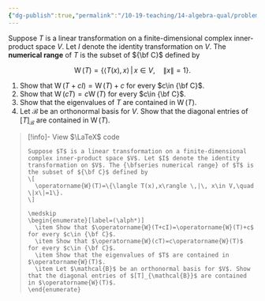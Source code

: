 ```yaml
---
{"dg-publish":true,"permalink":"/10-19-teaching/14-algebra-qual/problem-bank/pool-problems/linear-algebra/numerical-range-of-a-linear-transformation/","tags":["linear_algebra"],"updated":"2025-03-21T08:25:49-07:00"}
---
```


Suppose $T$ is a linear transformation on a finite-dimensional complex inner-product space $V$. Let $I$ denote the identity transformation on $V$. The **numerical range** of $T$ is the subset of ${\bf C}$ defined by

$$\operatorname{W}(T)=\{\langle T(x),x\rangle \,|\, x\in V,\quad \|x\|=1\}.$$

1. Show that $\operatorname{W}(T+cI)=\operatorname{W}(T)+c$ for every $c\in {\bf C}$.
2. Show that $\operatorname{W}(cT)=c\operatorname{W}(T)$ for every $c\in {\bf C}$.
3. Show that the eigenvalues of $T$ are contained in $\operatorname{W}(T)$.
4. Let $\mathcal{B}$ be an orthonormal basis for $V$. Show that the diagonal entries of $[T]_{\mathcal{B}}$ are contained in $\operatorname{W}(T)$.

> [!info]- View $\LaTeX$ code
> ```
> Suppose $T$ is a linear transformation on a finite-dimensional complex inner-product space $V$. Let $I$ denote the identity transformation on $V$. The {\bfseries numerical range} of $T$ is the subset of ${\bf C}$ defined by
> \[
> 	\operatorname{W}(T)=\{\langle T(x),x\rangle \,|\, x\in V,\quad \|x\|=1\}.
> \]
> 
> \medskip
> \begin{enumerate}[label=(\alph*)]
> 	\item Show that $\operatorname{W}(T+cI)=\operatorname{W}(T)+c$ for every $c\in {\bf C}$.
> 	\item Show that $\operatorname{W}(cT)=c\operatorname{W}(T)$ for every $c\in {\bf C}$.
> 	\item Show that the eigenvalues of $T$ are contained in $\operatorname{W}(T)$.
> 	\item Let $\mathcal{B}$ be an orthonormal basis for $V$. Show that the diagonal entries of $[T]_{\mathcal{B}}$ are contained in $\operatorname{W}(T)$.
> \end{enumerate}
> ```